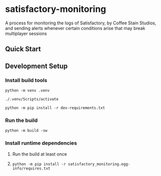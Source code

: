 # satisfactory-monitoring
A process for monitoring the logs of Satisfactory, by Coffee Stain Studios, and sending alerts whenever certain conditions arise that may break multiplayer sessions

## Quick Start

## Development Setup
### Install build tools

`python -m venv .venv`

`./.venv/Scripts/activate`

`python -m pip install -r dev-requirements.txt`

### Run the build

`python -m build -sw`

### Install runtime dependencies

1. Run the build at least once

2. `python -m pip install -r satisfactory_monitoring.egg-info/requires.txt`